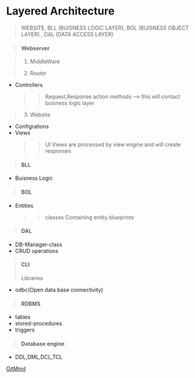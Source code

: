 # Layered Architecture 
> WEBSITE, BLL (BUISNESS LOGIC LAYER), BOL (BUISNESS OBJECT LAYER)  , DAL (DATA ACCESS LAYER)

> #### Webserver 

> 1. MiddleWare

> 2. Router
- Controllers
    >> Request,Response
    action methods --> this will contact buisness logic layer


> 3. Website
- Configrations
- Views
    >> UI
    Views are processed by view engine and will create responses

> #### BLL
- Buisness Logic
> #### BOL
- Entities 
    >> classes Containing entity blueprints
> #### DAL
- DB-Manager-class
- CRUD operations
> #### CLI
> Libraries
- odbc(Open data base connectivity)
> #### RDBMS
- tables
- stored-procedures
- triggers

> #### Database engine 
- DDL,DML,DCL,TCL

[GitMind](https://gitmind.com/app/docs/mu1y0wvu)
